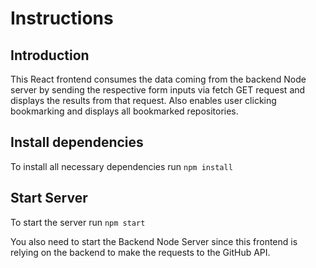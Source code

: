 # Instructions

## Introduction

This React frontend consumes the data coming from the backend Node server by sending the respective form inputs via fetch GET request and displays the results from that request. Also enables user clicking bookmarking and displays all bookmarked repositories.

## Install dependencies

To install all necessary dependencies run `npm install`

## Start Server

To start the server run `npm start`

You also need to start the Backend Node Server since this frontend is relying on the backend to make the requests to the GitHub API.
